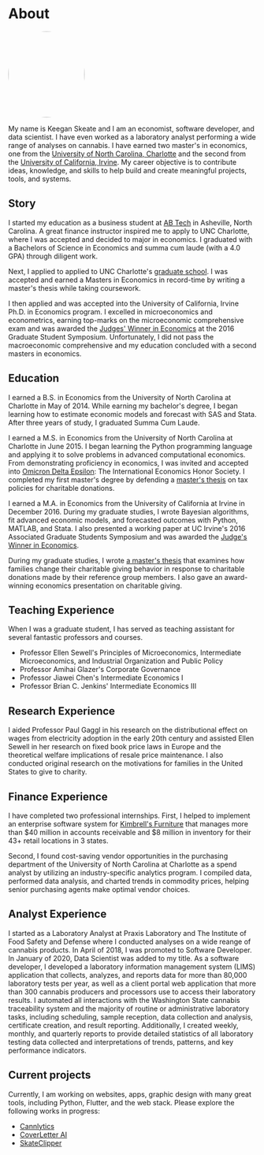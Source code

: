<h1 class="pb-2 mb-4 border-bottom">
  About
</h1>

<img
  src="../static/personal_website/images/profile/profile.jpg"
  width="155"
  height="175"
  class="float-right mx-3"
  style="border-radius:50%;"
/>

My name is Keegan Skeate and I am an economist, software developer, and data scientist. I have even worked as a laboratory analyst performing a wide range of analyses on cannabis. I have earned two master's in economics, one from the [University of North Carolina, Charlotte](https://www.uncc.edu/) and the second from the [University of California, Irvine](https://uci.edu/). My career objective is to contribute ideas, knowledge, and skills to help build and create meaningful projects, tools, and systems.


## Story

I started my education as a business student at [AB Tech](https://abtech.edu/) in Asheville, North Carolina. A great finance instructor inspired me to apply to UNC Charlotte, where I was accepted and decided to major in economics. I graduated with a Bachelors of Science in Economics and summa cum laude (with a 4.0 GPA) through diligent work.

Next, I applied to applied to UNC Charlotte's [graduate school](https://graduateschool.uncc.edu/). I was accepted and earned a Masters in Economics in record-time by writing a master's thesis while taking coursework.

I then applied and was accepted into the University of California, Irvine Ph.D. in Economics program. I excelled in microeconomics and econometrics, earning top-marks on the microeconomic comprehensive exam and was awarded the [Judges' Winner in Economics]((https://symposium.ags.uci.edu/2016-winners-abstracts/)) at the 2016 Graduate Student Symposium. Unfortunately, I did not pass the macroeconomic comprehensive and my education concluded with a second masters in economics.


## Education

I earned a B.S. in Economics from the University of North Carolina at Charlotte in May of 2014. While earning my bachelor's degree, I began learning how to estimate economic models and forecast with SAS and Stata. After three years of study, I graduated Summa Cum Laude.

I earned a M.S. in Economics from the University of North Carolina at Charlotte in June 2015. I began learning the Python programming language and applying it to solve problems in advanced computational economics. From demonstrating proficiency in economics, I was invited and accepted into [Omicron Delta Epsilon](http://www.omicrondeltaepsilon.org/): The International Economics Honor Society. I completed my first master's degree by defending a [master's thesis](http://gradworks.umi.com/15/98/1598090.html) on tax policies for charitable donations.

I earned a M.A. in Economics from the University of California at Irvine in December 2016. During my graduate studies, I wrote Bayesian algorithms, fit advanced economic models, and forecasted outcomes with Python, MATLAB, and Stata. I also presented a working paper at UC Irvine's 2016 Associated Graduate Students Symposium and was awarded the [Judge's Winner in Economics](https://symposium.ags.uci.edu/2016-winners-abstracts/).

During my graduate studies, I wrote [a master's thesis](../static/personal_website/pdfs/thesis.pdf) that examines how families change their charitable giving behavior in response to charitable donations made by their reference group members. I also gave an award-winning economics presentation on charitable giving.


## Teaching Experience

When I was a graduate student, I has served as teaching assistant for several fantastic professors and courses.

- Professor Ellen Sewell's Principles of Microeconomics, Intermediate Microeconomics, and Industrial Organization and Public Policy
- Professor Amihai Glazer's Corporate Governance
- Professor Jiawei Chen's Intermediate Economics I
- Professor Brian C. Jenkins' Intermediate Economics III


## Research Experience

I aided Professor Paul Gaggl in his research on the distributional effect on wages from electricity adoption in the early 20th century and assisted Ellen Sewell in her research on fixed book price laws in Europe and the theoretical welfare implications of resale price maintenance. I also conducted original research on the motivations for families in the United States to give to charity.


## Finance Experience

I have completed two professional internships. First, I helped to implement an enterprise software system for [Kimbrell's Furniture](https://kimbrells.com/) that manages more than $40 million in accounts receivable and $8 million in inventory for their 43+ retail locations in 3 states.

Second, I found cost-saving vendor opportunities in the purchasing department of the University of North Carolina at Charlotte as a spend analyst by utilizing an industry-specific analytics program. I compiled data, performed data analysis, and charted trends in commodity prices, helping senior purchasing agents make optimal vendor choices.


## Analyst Experience

I started as a Laboratory Analyst at Praxis Laboratory and The Institute of Food Safety and Defense where I conducted analyses on a wide reange of cannabis products. In April of 2018, I was promoted to Software Developer. In January of 2020, Data Scientist was added to my title. As a software developer, I developed a laboratory information management system (LIMS) application that collects, analyzes, and reports data for more than 80,000 laboratory tests per year, as well as a client portal web application that more than 300 cannabis producers and processors use to access their laboratory results. I automated all interactions with the Washington State cannabis traceability system and the majority of routine or administrative laboratory tasks, including scheduling, sample reception, data collection and analysis, certificate creation, and result reporting. Additionally, I created weekly, monthly, and quarterly reports to provide detailed statistics of all laboratory testing data collected and interpretations of trends, patterns, and key performance indicators.


## Current projects

Currently, I am working on websites, apps, graphic design with many great tools, including Python, Flutter, and the web stack. Please explore the following works in progress:

<!-- TODO: Add Images and descriptions -->
- [Cannlytics](https://cannlytics.com)
- [CoverLetter AI](https://covletterai.com)
- [SkateClipper](https://skateclipper.com)
